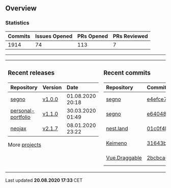 ## Overview

### Statistics

<!-- statistics starts -->
| Commits | Issues Opened | PRs Opened | PRs Reviewed |
| :- | :- | :- | :- |
| 1914 | 74 | 113 | 7 |
<!-- statistics ends -->

---

<table><tr><td valign="top">

### Recent releases

<!-- recent_releases starts -->
| Repository | Version | Date |
| :- | :- | :- |
| [segno](https://github.com/Keimeno/segno) | [v1.0.0](https://github.com/Keimeno/segno/releases/tag/v1.0.0) | 01.08.2020 20:18 |
| [personal-portfolio](https://github.com/Keimeno/personal-portfolio) | [v1.1.0](https://github.com/Keimeno/personal-portfolio/releases/tag/v1.1.0) | 30.03.2020 01:49 |
| [neojax](https://github.com/Keimeno/neojax) | [v2.1.7](https://github.com/Keimeno/neojax/releases/tag/v2.1.7) | 08.01.2020 23:22 |
<!-- recent_releases ends -->

More [projects](https://github.com/Keimeno?tab=repositories)

</td><td valign="top">

### Recent commits

<!-- recent_commits starts -->
| Repository | Commit | Date |
| :- | :- | :- |      
| [segno](https://github.com/Keimeno/segno) | [e4efce7](https://github.com/Keimeno/segno/commit/e4efce7d69204b7f5ab8b68abc57e348e8a157c6) | 13.08.2020 22:36 |
| [segno](https://github.com/Keimeno/segno) | [e640486](https://github.com/Keimeno/segno/commit/e6404864bf19528046736de62cb9074150a9fc55) | 01.08.2020 20:15 |
| [nest.land](https://github.com/nestdotland/nest.land) | [01c0f4b](https://github.com/nestdotland/nest.land/commit/01c0f4be6fe3bd09e7bc3c24974837db551fdb9d) | 27.07.2020 23:05 |
| [Keimeno](https://github.com/Keimeno/Keimeno) | [31643b0](https://github.com/Keimeno/Keimeno/commit/31643b064df739b28497bc02a967615b3c3ef5c6) | 23.07.2020 22:06 |
| [Vue.Draggable](https://github.com/SortableJS/Vue.Draggable) | [2bcbca6](https://github.com/SortableJS/Vue.Draggable/commit/2bcbca616ec6fa79ce752e820b8dc6a12f911d9f) | 23.07.2020 18:34 |
<!-- recent_commits ends -->

</td></tr></table>

<p>
Last updated 
<b>
<!-- last_updated starts -->
20.08.2020 17:33
<!-- last_updated ends -->
</b>
CET
</p>

